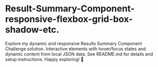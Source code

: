 # Result-Summary-Component-responsive-flexbox-grid-box-shadow-etc.
Explore my dynamic and responsive Results Summary Component Challenge solution. Interactive elements with hover/focus states and dynamic content from local JSON data. See README.md for details and setup instructions. Happy exploring! 🚀
